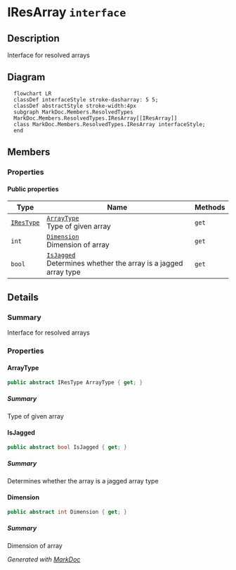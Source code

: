 # IResArray `interface`

## Description
Interface for resolved arrays

## Diagram
```mermaid
  flowchart LR
  classDef interfaceStyle stroke-dasharray: 5 5;
  classDef abstractStyle stroke-width:4px
  subgraph MarkDoc.Members.ResolvedTypes
  MarkDoc.Members.ResolvedTypes.IResArray[[IResArray]]
  class MarkDoc.Members.ResolvedTypes.IResArray interfaceStyle;
  end
```

## Members
### Properties
#### Public  properties
| Type | Name | Methods |
| --- | --- | --- |
| [`IResType`](./IResType.md) | [`ArrayType`](#arraytype)<br>Type of given array | `get` |
| `int` | [`Dimension`](#dimension)<br>Dimension of array | `get` |
| `bool` | [`IsJagged`](#isjagged)<br>Determines whether the array is a jagged array type | `get` |

## Details
### Summary
Interface for resolved arrays

### Properties
#### ArrayType
```csharp
public abstract IResType ArrayType { get; }
```
##### Summary
Type of given array

#### IsJagged
```csharp
public abstract bool IsJagged { get; }
```
##### Summary
Determines whether the array is a jagged array type

#### Dimension
```csharp
public abstract int Dimension { get; }
```
##### Summary
Dimension of array

*Generated with* [*MarkDoc*](https://github.com/hailstorm75/MarkDoc.Core)
